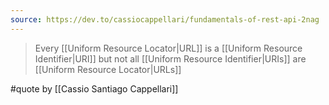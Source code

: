 ```yaml
---
source: https://dev.to/cassiocappellari/fundamentals-of-rest-api-2nag
---
```


> Every [[Uniform Resource Locator|URL]] is a [[Uniform Resource Identifier|URI]] but not all [[Uniform Resource Identifier|URIs]] are [[Uniform Resource Locator|URLs]]

#quote by [[Cassio Santiago Cappellari]]
